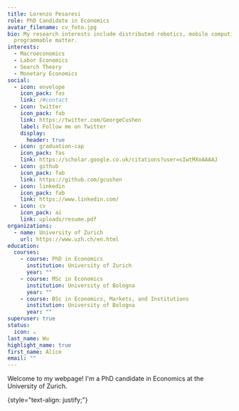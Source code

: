 ```yaml
---
title: Lorenzo Pesaresi
role: PhD Candidate in Economics
avatar_filename: cv_foto.jpg
bio: My research interests include distributed robotics, mobile computing and
  programmable matter.
interests:
  - Macroeconomics
  - Labor Economics
  - Search Theory
  - Monetary Economics
social:
  - icon: envelope
    icon_pack: fas
    link: /#contact
  - icon: twitter
    icon_pack: fab
    link: https://twitter.com/GeorgeCushen
    label: Follow me on Twitter
    display:
      header: true
  - icon: graduation-cap
    icon_pack: fas
    link: https://scholar.google.co.uk/citations?user=sIwtMXoAAAAJ
  - icon: github
    icon_pack: fab
    link: https://github.com/gcushen
  - icon: linkedin
    icon_pack: fab
    link: https://www.linkedin.com/
  - icon: cv
    icon_pack: ai
    link: uploads/resume.pdf
organizations:
  - name: University of Zurich
    url: https://www.uzh.ch/en.html
education:
  courses:
    - course: PhD in Economics
      institution: University of Zurich
      year: ""
    - course: MSc in Economics
      institution: University of Bologna
      year: ""
    - course: BSc in Economics, Markets, and Institutions
      institution: University of Bologna
      year: ""
superuser: true
status:
  icon: ☕️
last_name: Wu
highlight_name: true
first_name: Alice
email: ""
---
```

Welcome to my webpage! I'm a PhD candidate in Economics at the University of Zurich.

{style="text-align: justify;"}